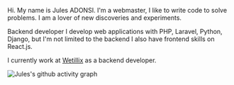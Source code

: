 Hi. My name is Jules ADONSI.
I'm a webmaster, I like to write code to solve problems. I am a lover of new discoveries and experiments. 

Backend developer I develop web applications with PHP, Laravel, Python, Django, 
but I'm not limited to the backend I also have frontend skills on React.js. 

I currently work at <a href='https://github.com/wetillix'>Wetillix<a/> as a backend developer.
  
  ![Jules's github activity graph](https://activity-graph.herokuapp.com/graph?username=JulesAD96&theme=dracula)
